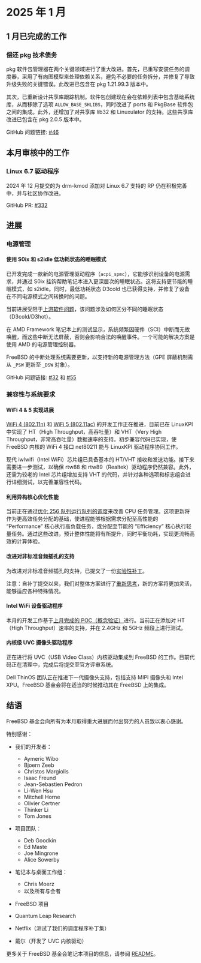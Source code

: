# 2025 年 1 月


## 1 月已完成的工作  

### 偿还 pkg 技术债务  

pkg 软件包管理器在两个关键领域进行了重大改进。首先，已重写安装任务的调度器，采用了有向图模型来处理依赖关系，避免不必要的任务拆分，并修复了导致升级失败的关键错误。此改进已包含在 pkg 1.21.99.3 版本中。  

其次，已重新设计共享库跟踪机制。软件包创建现在会在依赖列表中包含基础系统库，从而移除了选项 `ALLOW_BASE_SHLIBS`，同时改进了 ports 和 PkgBase 软件包之间的集成。此外，还增加了对共享库 lib32 和 Linuxulator 的支持。这些共享库改进已包含在 pkg 2.0.5 版本中。  

GitHub 问题链接: [#46](https://github.com/FreeBSDFoundation/proj-laptop/issues/46)  

## 本月审核中的工作  

### Linux 6.7 驱动程序

2024 年 12 月提交的为 drm-kmod 添加对 Linux 6.7 支持的 RP 仍在积极完善中，并与社区协作改进。  

GitHub PR: [#332](https://github.com/freebsd/drm-kmod/pull/332)  

## 进展

### 电源管理  

#### 使用 S0ix 和 s2idle 低功耗状态的睡眠模式  

已开发完成一款新的电源管理驱动程序（`acpi_spmc`），它能够识别设备的电源需求，并通过 S0ix 挂钩帮助笔记本进入更深层次的睡眠状态。这将支持更节能的睡眠模式，如 s2idle。同时，最低功耗状态 D3cold 也已获得支持，并修复了设备在不同电源模式之间转换时的问题。  

当前进展受阻于[上游软件问题](https://github.com/acpica/acpica/pull/993)，该问题涉及如何区分不同的睡眠状态（D3cold/D3hot）。  

在 AMD Framework 笔记本上的测试显示，系统频繁因硬件（SCI）中断而无故唤醒，而这些中断无法屏蔽，否则会影响合法的唤醒事件。一个可能的解决方案是使用 AMD 的电源管理控制器。  

FreeBSD 的中断处理系统需要更新，以支持新的电源管理方法（GPE 屏蔽机制需从 `_PSW` 更新至 `_DSW` 对象）。  

GitHub 问题链接: [#32](https://github.com/FreeBSDFoundation/proj-laptop/issues/32) 和 [#55](https://github.com/FreeBSDFoundation/proj-laptop/issues/55)

### 兼容性与系统要求  

#### WiFi 4 & 5 实现进展  

[WiFi 4 (802.11n)](https://github.com/FreeBSDFoundation/proj-laptop/issues/36) 和 [WiFi 5 (802.11ac)](https://github.com/FreeBSDFoundation/proj-laptop/issues/33) 的开发工作正在推进，目前已在 LinuxKPI 中实现了 HT（High Throughput，高吞吐量）和 VHT（Very High Throughput，非常高吞吐量）数据速率的支持。初步兼容代码已实现，使 FreeBSD 内核的 WiFi 4 接口 net80211 能与 LinuxKPI 驱动程序协同工作。  

现代 iwlwifi（Intel WiFi）芯片组已具备基本的 HT/VHT 接收和发送功能。接下来需要进一步测试，以确保 rtw88 和 rtw89（Realtek）驱动程序仍然兼容。此外，还需为较老的 Intel 芯片组增加支持 VHT 的代码，并针对各种选项和标志组合进行详细测试，以完善兼容性代码。  

#### 利用异构核心优化性能

当前正在通过[优化 256 队列运行队列的调度](https://github.com/FreeBSDFoundation/proj-laptop/issues/54)来改善 CPU 任务管理。这项更新将作为更高效任务分配的基础，使进程能够根据需求分配至高性能的 “Performance” 核心执行高负载任务，或分配至节能的 “Efficiency” 核心执行轻量任务。通过这些改进，预计整体性能将有所提升，同时平衡功耗，实现更流畅高效的计算体验。  

#### 改进对非标准音频插孔的支持  

为改进对非标准音频插孔的支持，已提交了一份[实验性补丁](https://reviews.freebsd.org/D48809)。  

注意：自补丁提交以来，我们对整体方案进行了[重新思考](https://github.com/FreeBSDFoundation/proj-laptop/issues/17)，新的方案将更加灵活，能够适应各种特殊情况。  

#### Intel WiFi 设备驱动程序  

本月的开发工作基于[上月完成的 POC（概念验证）](https://github.com/FreeBSDFoundation/proj-laptop/issues/45)进行。当前正在添加对 HT（High Throughput）速率的支持，并在 2.4GHz 和 5GHz 频段上进行测试。  

#### 内核级 UVC 摄像头驱动程序  

正在进行将 UVC（USB Video Class）内核驱动集成到 FreeBSD 的工作。目前代码正在清理中，完成后将提交至官方评审系统。  

Dell ThinOS 团队正在推进下一代摄像头支持，包括支持 MIPI 摄像头和 Intel XPU。FreeBSD 基金会将在适当的时候推动其在 FreeBSD 上的集成。  

## 结语  

FreeBSD 基金会向所有为本月取得重大进展而付出努力的人员致以衷心感谢。  

特别感谢：  

* 我们的开发者：  
  * Aymeric Wibo  
  * Bjoern Zeeb  
  * Christos Margiolis  
  * Isaac Freund  
  * Jean-Sebastien Pedron  
  * Li-Wen Hsu  
  * Mitchell Horne  
  * Olivier Certner  
  * Thinker Li  
  * Tom Jones  

* 项目团队：  
  * Deb Goodkin  
  * Ed Maste  
  * Joe Mingrone  
  * Alice Sowerby  

* 笔记本与桌面工作组：  
  * Chris Moerz  
  * 以及所有与会者  

* FreeBSD 项目
* Quantum Leap Research
* Netflix（测试了我们的调度程序补丁集）  
* 戴尔（开发了 UVC 内核驱动）  

更多关于 FreeBSD 基金会笔记本项目的信息，请参阅 [README](../README.md)。
